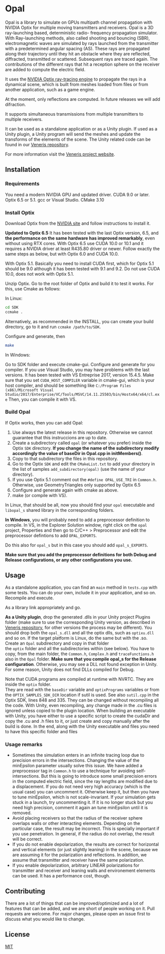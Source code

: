 # Opal

Opal is a library to simulate on GPUs multipath channel propagation with NVIDIA Optix for multiple moving transmitters and receivers.
Opal is a 3D ray-launching based, deterministic radio-
frequency propagation simulator. With Ray-launching methods, 
also called shooting and bouncing (SBR), electromagnetic waves are simulated by rays launched from
the transmitter with a predetermined angular spacing (AS).
These rays are propagated along their trajectory until they hit
an obstacle where they are reflected, diffracted, transmitted
or scattered. Subsequent rays are traced again. The contributions of the different rays that hit a reception sphere on
the receiver are added to compute the electric field. 

It uses the [NVIDIA Optix ray-tracing engine](https://developer.nvidia.com/optix) to propagate the rays in a 
dynamical scene, 
which is built from meshes loaded from files or from another application, such 
as a game engine.

At the moment, only reflections are computed. In future releases we will add difraction.

It supports simultaneous transmissions from multiple transmitters to multiple receivers.


It can be used as a standalone application or as a Unity plugin. If used as
a Unity plugin, a Unity program will send the meshes and update the transforms 
of the elements of the scene. The Unity related code can be found in 
our   [Veneris repository](https://gitlab.com/esteban.egea/veneris).

For more information visit the [Veneris project website](http://pcacribia.upct.es/veneris).

## Installation

### Requirements
You need a modern NVIDIA GPU and updated driver.  CUDA 9.0 or later. Optix 6.5 or 5.1. gcc or Visual Studio.
CMake 3.10

### Install Optix
Download Optix from the [NVIDIA site](https://developer.nvidia.com/optix) and 
follow instructions to install it.

**Updated to Optix 6.5**
It has been tested with the last Optix version, 6.5, and **the performance on the same hardware has improved remarkably**, even without using RTX cores. With Optix 6.5 
 use CUDA 10.0 or 10.1 and it requires a NVIDIA driver at least R435.80 driver or newer. Follow exactly the same steps as below, but with Optix 6.0 and CUDA 10.0.

With Optix 5.1.
Basically you need to install CUDA first, which for Optix 5.1 should be 9.0 
although it has been tested with 9.1 and 9.2. Do not use CUDA 10.0, does not work with Optix 5.1.

Unzip Optix. Go to the root folder of Optix and build it to test it works. For this, use Cmake as follows:

In Linux: 
```bash
cd SDK
ccmake .
```
Alternatively, as recommended in the INSTALL, you can create your build directory, go to it and run ``ccmake /path/to/SDK``. 

Configure and generate, then
```bash
make
```

In Windows:

Go to SDK folder and execute cmake-gui. Configure and generate for you compiler. If you use Visual Studio, you 
may have problems with the last versions. It has been tested with VS Entreprise 2017, version 15.4.5.
Make sure that you set `CUDA_HOST_COMPILER` variable in cmake-gui, which is your host compiler, and should be something like `C:/Program Files (x86)/Microsoft Visual Studio/2017/Enterprise/VC/Tools/MSVC/14.11.25503/bin/Hostx64/x64/cl.exe`
Then, you can compile it with VS.

### Build Opal

If Optix works, then you can add Opal:
1. Use always the latest release in this repository. Otherwise we cannot guarantee that this instruccions are up to date.
1. Create a subdirectory called `opal` (or whatever you prefer) inside the Optix `SDK` directory. **If you change the name of the subdirectory modify accordingly the value of baseDir in Opal.cpp in initMembers()**.
2. Copy to that subdirectory the files in this repository.
3. Go to the Optix `SDK` and edit the `CMakeList.txt` to add your directory in the list of samples `add_subdirectory(opal)` (use the name of your directory).
3. If you use Optix 5.1 comment out the ``#define OPAL_USE_TRI`` in ``Common.h``. Otherwise, use GeometryTriangles only supported by Optix 6.5
4. Configure and generate again with cmake as above.
5. make (or compile with VS).

In Linux, that should be all, now you should find your `opal` executable and `libopal_s` shared library in the corresponding folders.


**In Windows**, you will probably need to add a preprocessor definition to compile. In VS, in the Explorer Solution window, right click on the `opal` project, Properties and then go to C/C++ > Preprocessor and edit the preprocessor defintions to add `OPAL_EXPORTS`. 

Do this also for `opal_s` but in this case you should add `opal_s_EXPORTS`. 

**Make sure that you add the preprocessor definitions  for both Debug and Release configurations, or any other configurations you use.**


## Usage
As a standalone application, you can find an `main` method in `tests.cpp` with some tests. You can do your own, include it in your application, and 
so on. Recompile and execute. 

As a library link appropriately and go. 

**As a Unity plugin**, drop the generated .dlls  in your Unity project Plugins folder (make sure to use the corresponding Unity version, as described in [Veneris repository](https://gitlab.com/esteban.egea/veneris), for other versions the process may be different). You should drop both the `opal_s.dll` and all the optix dlls, such as `optixu.dll` and so on. If the target platform is Linux, do the same but with the .so. Create an `Opal` subdirectory and copy in that folder  
the `optix` folder and all the subdirectories within (see below). You have to copy, from the main folder, the `Common.h`, `Complex.h` and  `traceFunctions.h` also in the `Opal` folder. 
**Make sure that you compile opal_s for the Release configuration**. Otherwise, you may see a DLL not found exception in Unity. For some reason, Unity does not find DLLs compiled for Debug.

Note that CUDA programs are compiled at runtime with NVRTC. They are inside the `optix` folder.  
They are read with the `baseDir` variable and `optixPrograms` variables or  from the `OPTIX_SAMPLES_SDK_DIR` location if sutil is used.  See also `sutil.cpp` in the Optix SDK, lines 848 and 335.
They can be changed without recompiling all the code.
With Unity, even recompiling, any  change made in the .cu files is ignored unless copied to the plugin location.
When building an executable with Unity, you have either to use a specific script to create the cudaDir and copy the .cu and .h files to it, or just create and copy manually after the build is done. In the end, along with the Unity executable and files you need to have this specific folder and files 

### Usage remarks
* Sometimes the simulation enters in an infinite tracing loop due to precision errors in the intersections. Changing the value of the minEpsilon parameter usually solve this issue. We have added a 
preprocessor tag in `Common.h` to use a technique for avoiding self-intersections. But this is going to introduce some small precision errors in the computed electric field, since the ray lengths are modified due to a displacement.
If you do not need very high accuracy (which is the usual case) you can  uncomment it. Otherwise keep it, but then you have to tune minEpsilon, which is not scale-invariant. If your simulation gets stuck in a launch, try uncommenting it.  If it is no longer stuck but you need high precision, comment it again an tune minEpsilon until it is removed.
* Avoid placing receivers so that the radius of the receiver sphere overlaps walls or other interacting elements. Depending on the particular case, the result may be incorrect. This is specially important if you use penetration. In general, if the radius do not overlap, the 
result will be correct. 
* If you do not enable depolarization, the results are correct for horizontal and vertical elements (or just slightly leaning) in the scene, because we are assuming it for the polarization and reflections. In addition, we assume that transmitter and receiver have the same polarization.
* If you enable depolarization, arbitrary LINEAR polarizations for transmitter and receiver and leaning walls and environement elements can be used. It has a performance cost, though.



## Contributing
There are a lot of things that can be improved/optimized and a lot of features that can be added, and we are short of people working on it. Pull requests are welcome. For major changes, please open an issue first to discuss what you would like to change.


## License
[MIT](https://choosealicense.com/licenses/mit/)
